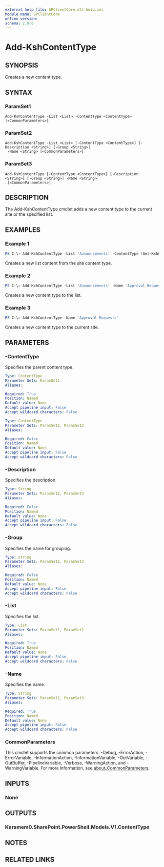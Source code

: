 ```yaml
---
external help file: SPClientCore.dll-help.xml
Module Name: SPClientCore
online version:
schema: 2.0.0
---
```


# Add-KshContentType

## SYNOPSIS
Creates a new content type.

## SYNTAX

### ParamSet1
```
Add-KshContentType -List <List> -ContentType <ContentType> [<CommonParameters>]
```

### ParamSet2
```
Add-KshContentType -List <List> [-ContentType <ContentType>] [-Description <String>] [-Group <String>]
 -Name <String> [<CommonParameters>]
```

### ParamSet3
```
Add-KshContentType [-ContentType <ContentType>] [-Description <String>] [-Group <String>] -Name <String>
 [<CommonParameters>]
```

## DESCRIPTION
The Add-KshContentType cmdlet adds a new content type to the current site or the specified list.

## EXAMPLES

### Example 1
```powershell
PS C:\> Add-KshContentType -List 'Announcements' -ContentType (Get-KshContentType -Identity '0x0100EFB1758564C77D448177233D1199B912')
```

Creates a new list content from the site content type.

### Example 2
```powershell
PS C:\> Add-KshContentType -List 'Announcements' -Name 'Approval Requests'
```

Creates a new content type to the list.

### Example 3
```powershell
PS C:\> Add-KshContentType -Name 'Approval Requests'
```

Creates a new content type to the current site.

## PARAMETERS

### -ContentType
Specifies the parent content type.

```yaml
Type: ContentType
Parameter Sets: ParamSet1
Aliases:

Required: True
Position: Named
Default value: None
Accept pipeline input: False
Accept wildcard characters: False
```

```yaml
Type: ContentType
Parameter Sets: ParamSet2, ParamSet3
Aliases:

Required: False
Position: Named
Default value: None
Accept pipeline input: False
Accept wildcard characters: False
```

### -Description
Specifies the description.

```yaml
Type: String
Parameter Sets: ParamSet2, ParamSet3
Aliases:

Required: False
Position: Named
Default value: None
Accept pipeline input: False
Accept wildcard characters: False
```

### -Group
Specifies the name for grouping.

```yaml
Type: String
Parameter Sets: ParamSet2, ParamSet3
Aliases:

Required: False
Position: Named
Default value: None
Accept pipeline input: False
Accept wildcard characters: False
```

### -List
Specifies the list.

```yaml
Type: List
Parameter Sets: ParamSet1, ParamSet2
Aliases:

Required: True
Position: Named
Default value: None
Accept pipeline input: False
Accept wildcard characters: False
```

### -Name
Specifies the name.

```yaml
Type: String
Parameter Sets: ParamSet2, ParamSet3
Aliases:

Required: True
Position: Named
Default value: None
Accept pipeline input: False
Accept wildcard characters: False
```

### CommonParameters
This cmdlet supports the common parameters: -Debug, -ErrorAction, -ErrorVariable, -InformationAction, -InformationVariable, -OutVariable, -OutBuffer, -PipelineVariable, -Verbose, -WarningAction, and -WarningVariable. For more information, see [about_CommonParameters](http://go.microsoft.com/fwlink/?LinkID=113216).

## INPUTS

### None

## OUTPUTS

### Karamem0.SharePoint.PowerShell.Models.V1.ContentType

## NOTES

## RELATED LINKS
